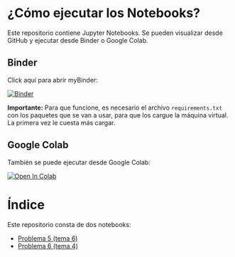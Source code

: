 # ¿Cómo ejecutar los Notebooks?

Este repositorio contiene Jupyter Notebooks. Se pueden visualizar desde GitHub y ejecutar desde Binder o Google Colab. 

## Binder

Click aquí para abrir myBinder: 

[![Binder](https://mybinder.org/badge_logo.svg)](https://mybinder.org/v2/gh/navasmontilla/jupyter-rmat/master?filepath=indice.ipynb)

**Importante:** Para que funcione, es necesario el archivo ```requirements.txt``` con los paquetes que se van a usar, para que los cargue la máquina virtual. La primera vez le cuesta más cargar.

## Google Colab
También se puede ejecutar desde Google Colab:

[![Open In Colab](https://colab.research.google.com/assets/colab-badge.svg)](https://colab.research.google.com/github/navasmontilla/jupyter-rmat/blob/master/indice.ipynb)

# Índice

Este repositorio consta de dos notebooks:
- [Problema 5 (tema 6)](notebooks/P5.ipynb) 
- [Problema 6 (tema 4)](notebooks/P6.ipynb) 


